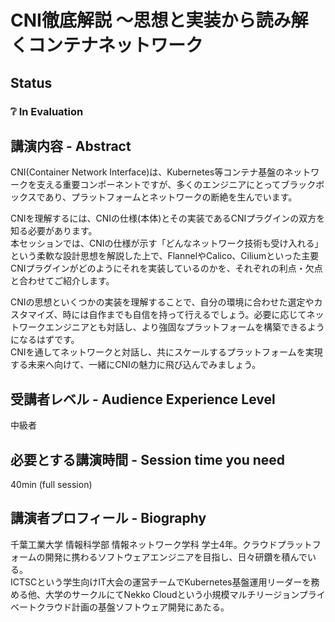 # CNI徹底解説 ～思想と実装から読み解くコンテナネットワーク

## Status

### ❔ In Evaluation

## 講演内容 - Abstract

CNI(Container Network Interface)は、Kubernetes等コンテナ基盤のネットワークを支える重要コンポーネントですが、多くのエンジニアにとってブラックボックスであり、プラットフォームとネットワークの断絶を生んでいます。

CNIを理解するには、CNIの仕様(本体)とその実装であるCNIプラグインの双方を知る必要があります。  
本セッションでは、CNIの仕様が示す「どんなネットワーク技術も受け入れる」という柔軟な設計思想を解説した上で、FlannelやCalico、Ciliumといった主要CNIプラグインがどのようにそれを実装しているのかを、それぞれの利点・欠点と合わせてご紹介します。

CNIの思想といくつかの実装を理解することで、自分の環境に合わせた選定やカスタマイズ、時には自作までも自信を持って行えるでしょう。必要に応じてネットワークエンジニアとも対話し、より強固なプラットフォームを構築できるようになるはずです。  
CNIを通してネットワークと対話し、共にスケールするプラットフォームを実現する未来へ向けて、一緒にCNIの魅力に飛び込んでみましょう。

## 受講者レベル - Audience Experience Level

中級者

## 必要とする講演時間 - Session time you need

40min (full session)

## 講演者プロフィール - Biography

千葉工業大学 情報科学部 情報ネットワーク学科 学士4年。クラウドプラットフォームの開発に携わるソフトウェアエンジニアを目指し、日々研鑽を積んでいる。  
ICTSCという学生向けIT大会の運営チームでKubernetes基盤運用リーダーを務める他、大学のサークルにてNekko Cloudという小規模マルチリージョンプライベートクラウド計画の基盤ソフトウェア開発にあたる。
